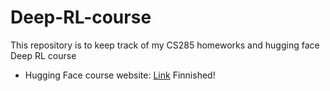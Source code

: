 # Deep-RL-course
This repository is to keep track of my CS285 homeworks and hugging face Deep RL course

- Hugging Face course website: [Link](https://huggingface.co/learn/deep-rl-course/unit0/introduction) Finnished!



